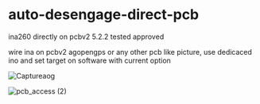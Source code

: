 

# auto-desengage-direct-pcb
ina260 directly on pcbv2 5.2.2  tested approved


wire ina on pcbv2 agopengps or any other pcb like picture, use dedicaced ino and set target on software with current option

![Captureaog](https://user-images.githubusercontent.com/32975584/149010658-e502bc04-3fe7-4f5e-a3ba-e589d4b53977.png)

![pcb_access (2)](https://user-images.githubusercontent.com/32975584/149679969-ab8fee7e-61f9-423c-96b7-ca1851e216b5.png)
